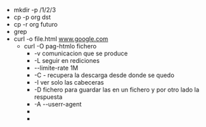 - mkdir -p /1/2/3
- cp -p org dst
- cp -r org futuro
- grep
- curl -o file.html www.google.com
	- curl -O pag-htmlo fichero
		- -v comunicacion que se produce
		- -L  seguir en rediciones
		- --limite-rate 1M
		- -C - recupera la descarga desde donde se quedo
		- -I ver solo las cabeceras
		- -D fichero para guardar las en un fichero y por otro lado la respuesta
		- -A --userr-agent
		-
		-